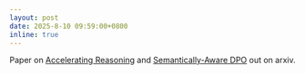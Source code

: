 ```yaml
---
layout: post
date: 2025-8-10 09:59:00+0800
inline: true
---
```


Paper on [Accelerating Reasoning](https://www.arxiv.org/pdf/2508.01969) and [Semantically-Aware DPO](https://arxiv.org/pdf/2507.20133) out on arxiv.